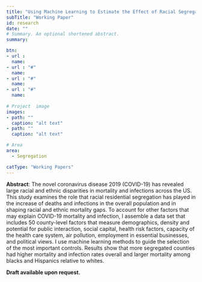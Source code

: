```yaml
---
title: "Using Machine Learning to Estimate the Effect of Racial Segregation on COVID-19 Mortality"
subTitle: "Working Paper"
id: research
date: ""
# Summary. An optional shortened abstract.
summary:  

btn:
- url : 
  name:
- url : "#"
  name:
- url : "#"
  name: 
- url : "#"
  name: 
  
# Project  image 
images:
- path: ""
  caption: "alt text"
- path: ""
  caption: "alt text"

# Area
area: 
  - Segregation

catType: "Working Papers"
---
```


**Abstract**: The novel coronavirus disease 2019 (COVID-19) has revealed large racial and ethnic disparities in mortality and infections across the US. This study examines the role that racial residential segregation has played in the increase of deaths and infections in the overall population and in shaping racial and ethnic mortality  gaps. To account for other factors that may explain COVID-19 mortality and infection, I assemble a data set that includes 50 county-level factors that measure demographics, density and potential for public interaction, social capital, health risk factors, capacity of the health care system, air pollution, employment in essential businesses, and political views. I use machine learning methods to guide the selection of the most important controls. Results show that more segregated counties had higher mortality and infection rates overall and larger mortality among blacks and Hispanics relative to whites. 


**Draft available upon request.**